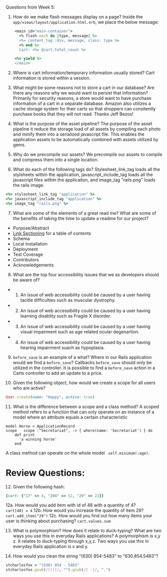 Questions from Week 5:
1. How do we make flash messages display on a page?
Inside the ```app/views/layout/application.html.erb```, we place the below message:

```ruby
    <main id="main-container">
      <% flash.each do |type, message| %>
      <%= content_tag :div, message, class: type %>
      <% end %>
      Cart: <%= @cart.total_count %>

    <%= yield %>
    </main>
  ```

2. Where is cart information/temporary information usually stored?
Cart information is stored within a session. 

3. What might be some reasons not to store a cart in our database? Are there any reasons why we would want to persist that information?
Primarily for security reasons, a store would want to have purchase information of a cart in a separate database. Amazon also utilizes a cache storage system for their carts so that shoppers can consitently purchase books that they will not read. Thanks Jeff Bezos!

4. What is the purpose of the asset pipeline?
The purpose of the asset pipeline it reduce the storage load of all assets by compiling each photo and minify them into a serialized javascript file. This enables the application assets to be automatically combined with assets utilized by gems. 

5. Why do we precompile our assets?
We precompile our assets to compile and compress them into a single location.

6. What do each of the following tags do?
Stylesheet_link_tag loads all the stylsheets within the application, javascript_include_tag loads all the javascript files within the applicaiton, and image_tag "rails.png" loads the rails image. 

```ruby 
<%= stylesheet_link_tag "application" %>
<%= javascript_include_tag "application" %>
<%= image_tag "rails.png" %>
```

7. What are some of the elements of a great read me? What are some of the benefits of taking the time to update a readme for our project?
- Purpose/Abstract
- [Link Sectioning](#review-questions) for a table of contents
- Schema
- Local Installation
- Deployment
- Test Coverage
- Contributors
- Acknowledgements

8. What are the top four accessibility issues that we as developers should be aware of?
- 1. An issue of web accessibility could be caused by a user having tacitle difficulties such as muscular dystrophy. 
- 2. An issue of web accessibility could be caused by a user having learning disablity such as Fragile X disorder. 
- 3. An issue of web accessibility could be caused by a user having visual impairment such as age related ocular degenartion.
- 4. An issue of web accessibility could be caused by a user having hearing impairment suach as hypoplasia. 

9. `before_save` is an example of a what? Where in our Rails application would we find a `before_save`?
Callbacks ```before_save``` should only be utilized in the controller. It is possible to find a ```before_save``` action in a Carts controller to add an update to a price. 

10. Given the following object, how would we create a scope for all users who are active?

```ruby 
User.create(name: "Happy", active: true)
```

11. What is the difference between a scope and a class method?
A scoped method refers to a function that can only operate on an instance of a model where an attribute equals a certain characteristic 
```
model Horse < ApplicationRecord
scope   scope :"Secretariat", -> { where(name: 'Secretariat') } do
    def print
      'a winning horse'
    end 
 ```
 A class method can operate on the whole model ``` self.minimum(:age)```. 

# Review Questions:  
12. Given the following hash:  

```ruby
{cart: {"17" => 4, "204" => 52, "29" => 22}}
```

  12a. How would you add item with id of 48 with a quantity of 4?  
        ```
        cart[48] = 4
        ```
  12b. How would you increase the quantity of item 29?  
        ```
        cart.add_item("29")
        ```
  12c. How would you find out how many items your user is thinking about purchasing?
        ```
        cart.values.sum
        ```
  
13. What is polymorphism? How does it relate to duck-typing? What are two ways you use this in everyday Rails applications?
A polymorphism is x,y z. It relates to duck-typing through x,y,z. Two ways you use this in everyday Rails application is x and y. 

14. How would you clean the string "(630) 854-5483" to "630.854.5483"? 
 ```ruby
 stcharlesfox = "(630) 854 - 5483"
 stcharlesfox.gsub(/[()]/, "").gsub(/[ -]/, ".")
 ```

